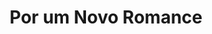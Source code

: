 ---
ref: sol-010-0006
title: "Por um Novo Romance"
author_name: ["Estúdios P.E.A."]
publisher: ["Publicações Europa América"]
year: "unknown date"
origin: ["Portugal"]
formats: ["book-cover"]
disciplines: [graphic-design]
tags:
layout: artifact
status: ["rescan"]
published: false
int_published: false
image_count:
date_added: 2023-06-16
batch:
---